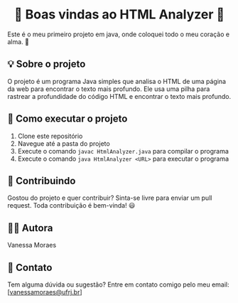 
# <center>👋 Boas vindas ao HTML Analyzer 👋</center>

Este é o meu primeiro projeto em java, onde coloquei todo o meu coração e alma. 🤗

## 💡 Sobre o projeto

O projeto é um programa Java simples que analisa o HTML de uma página da web para encontrar o texto mais profundo. Ele usa uma pilha para rastrear a profundidade do código HTML e encontrar o texto mais profundo.

## 🚀 Como executar o projeto

1. Clone este repositório
2. Navegue até a pasta do projeto
3. Execute o comando `javac HtmlAnalyzer.java` para compilar o programa
4. Execute o comando `java HtmlAnalyzer <URL>` para executar o programa

## 🤝 Contribuindo

Gostou do projeto e quer contribuir? Sinta-se livre para enviar um pull request. Toda contribuição é bem-vinda! 😃
 

## 👩‍💻 Autora

Vanessa Moraes

## 📧 Contato

Tem alguma dúvida ou sugestão? Entre em contato comigo pelo meu email: [vanessamoraes@ufrj.br]
